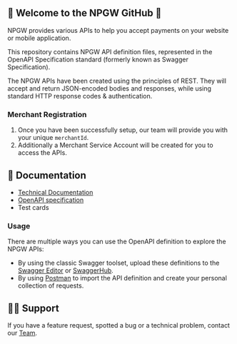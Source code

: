 ## 👋 Welcome to the NPGW GitHub 👋

NPGW provides various APIs to help you accept payments on your website or mobile application.

This repository contains NPGW API definition files, represented in the OpenAPI Specification standard (formerly known as Swagger Specification).

The NPGW APIs have been created using the principles of REST. They will accept and return JSON-encoded bodies and responses, while using standard HTTP response codes & authentication.

### Merchant Registration

1. Once you have been successfully setup, our team will provide you with your unique `merchantId`.
2. Additionally a Merchant Service Account will be created for you to access the APIs.

## 📜 Documentation

* [Technical Documentation](https://npgw.github.io/npgw-api-specification/)
* [OpenAPI specification](https://editor.swagger.io/?url=https://raw.githubusercontent.com/NPGW/npgw-api-specification/main/api-merchant.yaml)
* Test cards

### Usage

There are multiple ways you can use the OpenAPI definition to explore the NPGW APIs:

* By using the classic Swagger toolset, upload these definitions to the [Swagger Editor](http://editor.swagger.io/) or [SwaggerHub](https://swaggerhub.com/).
* By using [Postman](https://www.getpostman.com/postman) to import the API definition and create your personal collection of requests.

## 👩‍💻 Support

If you have a feature request, spotted a bug or a technical problem, contact our [Team](mailto:helpdesk@expefast.com).
